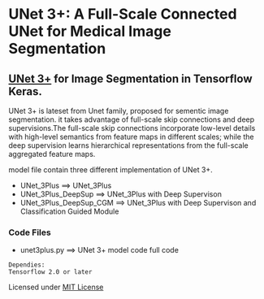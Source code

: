 # UNet 3+: A Full-Scale Connected UNet for Medical Image Segmentation


## [UNet 3+](https://arxiv.org/abs/2004.08790) for Image Segmentation in Tensorflow Keras.

UNet 3+ is lateset from Unet family, proposed for sementic image segmentation.  it takes advantage of full-scale skip connections and deep supervisions.The full-scale skip connections incorporate low-level details with high-level semantics from feature maps in different scales; while the deep supervision learns hierarchical representations from the full-scale aggregated feature maps.


model file contain three different implementation of UNet 3+. 
- UNet_3Plus              ==> UNet_3Plus
- UNet_3Plus_DeepSup      ==> UNet_3Plus with Deep Supervison
- UNet_3Plus_DeepSup_CGM  ==> UNet_3Plus with Deep Supervison and Classification Guided Module

### Code Files
* unet3plus.py ==> UNet 3+ model code full code


```
Dependies:
Tensorflow 2.0 or later
```

Licensed under [MIT License](LICENSE)

